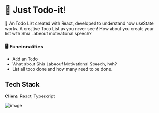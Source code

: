 
# 🚀 Just Todo-it!

🤩 An Todo List created with React, developed to understand how useState works. A creative Todo List as you never seen! How about you create your list with Shia Labeouf motivational speech? 

### 🖥 Funcionalities
- Add an Todo
- What about Shia Labeouf Motivational Speech, huh?
- List all todo done and how many need to be done.
## Tech Stack

**Client:** React, Typescript

![image](https://user-images.githubusercontent.com/31359694/129531335-408d580f-0afb-4440-add5-9d8bd7fd0d3b.png)

